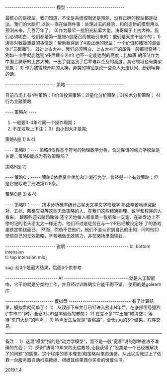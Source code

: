 

------------------------- 模型 -----------------------------

最核心的是模型。我们知道，不论是系统控制还是预测，没有正确的模型都是扯淡。我们的大脑可
以说一直在做两件事：处理过去的经验，和创造新的模型用以预测未来，几百万年了。
0)作为最早一批阳光私募大佬，涛哥属于上古大神。我们必须明白，他们都是第一批被A股感召而被吸引来的：他们是天生干这个的；
1)涛哥对我最重要的事情是：帮助我得到了A股正确的模型：一个价值和赌场的混合体(“三碗面”)。
2)对上古大神，我们必须明白，上古大神们的属性一般都很奇特；例如一出手就能达到n多后辈辛苦n年也不一定能达到的高度；比如唐
   朝乐队作为中国金属乐的上古大神，一出手就达到了后辈难以企及的高度。其它领域也有类似现象；
3) 作为被雪球开除的大神，异类的特征是说一些众人无法认同、纷纷唾弃的话。
   
------------------------- 策略 -----------------------------

目前市场上有4种策略：1)价值投资策略；2)量化分析策略；3)技术分析策略； 4)行为金融策略 

---- 策略A: ----
1) 一般要3-4年时间一个操作周期；
2) 不在垃圾上下注；
3）由小到大才是美;

策略A是 1) & 4)

---- 策略B：----
策略B依靠基于符号的物理数学分析，合适靠谱的动力学模型是关键；策略B能成为有效策略吗？

策略B是 2）

---- 策略C：-----
策略C依靠资金优势和江湖行为学，曾经是一个有效策略；但是它被写进了刑法第128条。

策略C是 3) & 4)

---- 策略D：-----
技术分析概率统计占星天文学文字物理学
那些辛苦地研究配对，五档、网格交易等这些无效策略的人，在我们这些精通物理、数学和程序的人看来， 跟那些还去赌场赌钱
还辛苦地每人都拿着一张纸和一支笔、在轮盘边上不停的记的老头老太太一样无力，他们不过是徒劳在与一个P已经被设定好
了的游戏里铁定输钱而已。
然而，你劝不住他们，他们不会认识到自己的无知，同时他们坚信自己的无效策略，辛苦地做无效努力，并在赌场里面输钱。
    

------------------------- 说明 -------------------------------
bi: bottom intension     
ti: top intension
mix_

sug: 前3个是最大结果，后面6个供参考

-------------------------- AI --------------------------------
就是人工智能咯，它干的就是分类的工作，并且经过训练确实它能干得不错。
使用的是golearn库.



------------------------ 模拟盘 -------------------------------
有了计算结果，模拟盘就简单了： 
1） 从顶部下来并且已经进入熊市N年后，在底部信号强烈(“牛市口”)时，全仓3只市盈率偏低的券商；
2) 在差不多“牛王庙”时清空； 等待“东门大桥”的响声；
3) 响声发生后就是“春熙路”，全仓sug的3个结果，程序交易。

---------------------------------------------------------------


备注：
1）这里“模型”指的是“动力学模型”，而不是一般“宽客”说的那种说法不准确的东西；
2）感谢"涛哥"3年来的无偿教导,让我获得了“股票是一个已经被解决了的问题"的感觉。这个程序的基本理念(和策略A)来自涛哥。从此以后我过上了依靠一台服务器自动扫描数据、根据其结果偶尔买卖的懒散生活。


2019.1.4